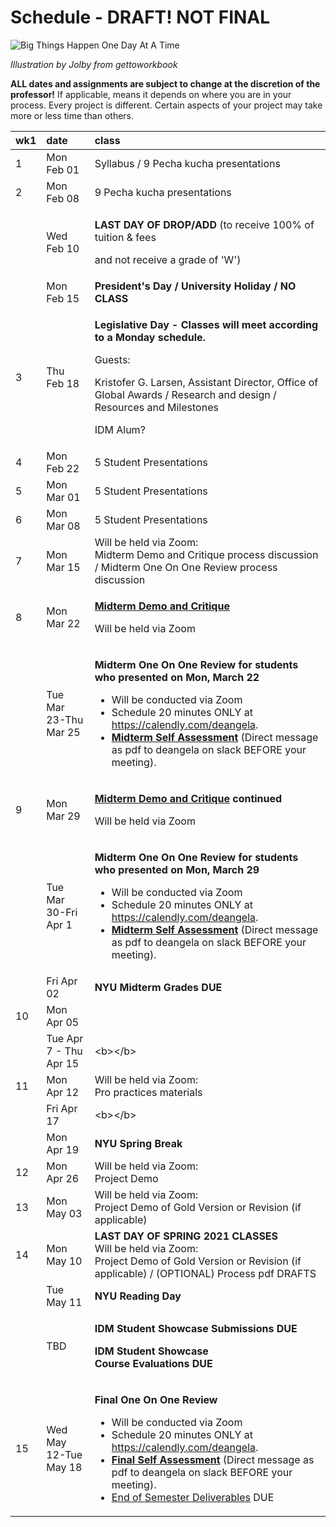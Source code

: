 # Schedule - DRAFT! NOT FINAL

![Big Things Happen One Day At A Time](http://teaching.polishedsolid.com/images/gettoworkbook_big_things.png)

_Illustration by Jolby from gettoworkbook_

**ALL dates and assignments are subject to change at the discretion of the professor!** If applicable, means it depends on where you are in your process. Every project is different. Certain aspects of your project may take more or less time than others.

<table>
  <thead>
    <tr>
      <th style="text-align:left">wk1</th>
      <th style="text-align:left">date</th>
      <th style="text-align:left">class</th>
    </tr>
  </thead>
  <tbody>
    <tr>
      <td style="text-align:left">1</td>
      <td style="text-align:left">Mon Feb 01</td>
      <td style="text-align:left">Syllabus / 9 Pecha kucha presentations</td>
    </tr>
    <tr>
      <td style="text-align:left">2</td>
      <td style="text-align:left">Mon Feb 08</td>
      <td style="text-align:left">9 Pecha kucha presentations</td>
    </tr>
    <tr>
      <td style="text-align:left"></td>
      <td style="text-align:left">Wed Feb 10</td>
      <td style="text-align:left">
        <p><b>LAST DAY OF DROP/ADD</b> (to receive 100% of tuition &amp; fees</p>
        <p>and not receive a grade of &apos;W&apos;)</p>
      </td>
    </tr>
    <tr>
      <td style="text-align:left"></td>
      <td style="text-align:left">Mon Feb 15</td>
      <td style="text-align:left"><b>President&apos;s Day / University Holiday / NO CLASS</b>
      </td>
    </tr>
    <tr>
      <td style="text-align:left">3</td>
      <td style="text-align:left">Thu Feb 18</td>
      <td style="text-align:left">
        <p><b>Legislative Day - Classes will meet according to a Monday schedule.</b>
        </p>
        <p>Guests:</p>
        <p>Kristofer G. Larsen, Assistant Director, Office of Global Awards / Research
          and design / Resources and Milestones</p>
        <p>IDM Alum?</p>
      </td>
    </tr>
    <tr>
      <td style="text-align:left">4</td>
      <td style="text-align:left">Mon Feb 22</td>
      <td style="text-align:left">5 Student Presentations</td>
    </tr>
    <tr>
      <td style="text-align:left">5</td>
      <td style="text-align:left">Mon Mar 01</td>
      <td style="text-align:left">5 Student Presentations</td>
    </tr>
    <tr>
      <td style="text-align:left">6</td>
      <td style="text-align:left">Mon Mar 08</td>
      <td style="text-align:left">5 Student Presentations</td>
    </tr>
    <tr>
      <td style="text-align:left">7</td>
      <td style="text-align:left">Mon Mar 15</td>
      <td style="text-align:left">Will be held via Zoom:
        <br />Midterm Demo and Critique process discussion / Midterm One On One Review
        process discussion</td>
    </tr>
    <tr>
      <td style="text-align:left">8</td>
      <td style="text-align:left">Mon Mar 22</td>
      <td style="text-align:left">
        <p><a href="../critiques-demos-presentations-and-exhibition/midterm-project-demo-instructions.md"><b>Midterm Demo and Critique</b></a>
        </p>
        <p>Will be held via Zoom</p>
      </td>
    </tr>
    <tr>
      <td style="text-align:left"></td>
      <td style="text-align:left">Tue Mar 23-Thu Mar 25</td>
      <td style="text-align:left">
        <p><b>Midterm One On One Review for students who presented on Mon, March 22</b>
        </p>
        <ul>
          <li>Will be conducted via Zoom</li>
          <li>Schedule 20 minutes ONLY at <a href="https://calendly.com/deangela">https://calendly.com/deangela</a>.</li>
          <li><a href="../end_of_semester_deliverables/midterm_self_assessment.md"><b>Midterm Self Assessment</b></a> (Direct
            message as pdf to deangela on slack BEFORE your meeting).</li>
        </ul>
      </td>
    </tr>
    <tr>
      <td style="text-align:left">9</td>
      <td style="text-align:left">Mon Mar 29</td>
      <td style="text-align:left">
        <p><a href="../critiques-demos-presentations-and-exhibition/midterm-project-demo-instructions.md"><b>Midterm Demo and Critique</b></a>  <b>continued</b>
        </p>
        <p>Will be held via Zoom</p>
      </td>
    </tr>
    <tr>
      <td style="text-align:left"></td>
      <td style="text-align:left">Tue Mar 30-Fri Apr 1</td>
      <td style="text-align:left">
        <p></p>
        <p><b>Midterm One On One Review for students who presented on Mon, March 29</b>
        </p>
        <ul>
          <li>Will be conducted via Zoom</li>
          <li>Schedule 20 minutes ONLY at <a href="https://calendly.com/deangela">https://calendly.com/deangela</a>.</li>
          <li><a href="../end_of_semester_deliverables/midterm_self_assessment.md"><b>Midterm Self Assessment</b></a> (Direct
            message as pdf to deangela on slack BEFORE your meeting).</li>
        </ul>
      </td>
    </tr>
    <tr>
      <td style="text-align:left"></td>
      <td style="text-align:left">Fri Apr 02</td>
      <td style="text-align:left"><b>NYU Midterm Grades DUE</b>
      </td>
    </tr>
    <tr>
      <td style="text-align:left">10</td>
      <td style="text-align:left">Mon Apr 05</td>
      <td style="text-align:left"></td>
    </tr>
    <tr>
      <td style="text-align:left"></td>
      <td style="text-align:left">Tue Apr 7 - Thu Apr 15</td>
      <td style="text-align:left">&lt;b&gt;&lt;/b&gt;</td>
    </tr>
    <tr>
      <td style="text-align:left">11</td>
      <td style="text-align:left">Mon Apr 12</td>
      <td style="text-align:left">Will be held via Zoom:
        <br />Pro practices materials</td>
    </tr>
    <tr>
      <td style="text-align:left"></td>
      <td style="text-align:left">Fri Apr 17</td>
      <td style="text-align:left">&lt;b&gt;&lt;/b&gt;</td>
    </tr>
    <tr>
      <td style="text-align:left"></td>
      <td style="text-align:left">Mon Apr 19</td>
      <td style="text-align:left"><b>NYU Spring Break</b>
      </td>
    </tr>
    <tr>
      <td style="text-align:left">12</td>
      <td style="text-align:left">Mon Apr 26</td>
      <td style="text-align:left">Will be held via Zoom:
        <br />Project Demo</td>
    </tr>
    <tr>
      <td style="text-align:left">13</td>
      <td style="text-align:left">Mon May 03</td>
      <td style="text-align:left">Will be held via Zoom:
        <br />Project Demo of Gold Version or Revision (if applicable)</td>
    </tr>
    <tr>
      <td style="text-align:left">14</td>
      <td style="text-align:left">Mon May 10</td>
      <td style="text-align:left"><b>LAST DAY OF SPRING 2021 CLASSES<br /></b>Will be held via Zoom:
        <br
        />Project Demo of Gold Version or Revision (if applicable) / (OPTIONAL)
        Process pdf DRAFTS</td>
    </tr>
    <tr>
      <td style="text-align:left"></td>
      <td style="text-align:left">Tue May 11</td>
      <td style="text-align:left"><b>NYU Reading Day </b>
      </td>
    </tr>
    <tr>
      <td style="text-align:left"></td>
      <td style="text-align:left">TBD</td>
      <td style="text-align:left">
        <p><b>IDM Student Showcase Submissions DUE</b>
        </p>
        <p><b>IDM Student Showcase<br />Course Evaluations DUE</b>
        </p>
      </td>
    </tr>
    <tr>
      <td style="text-align:left">15</td>
      <td style="text-align:left">Wed May 12-Tue May 18</td>
      <td style="text-align:left">
        <p> <b>Final One On One Review</b>
        </p>
        <ul>
          <li>Will be conducted via Zoom</li>
          <li>Schedule 20 minutes ONLY at <a href="https://calendly.com/deangela">https://calendly.com/deangela</a>.</li>
          <li><a href="../end_of_semester_deliverables/final_self_assessment.md"><b>Final Self Assessment</b></a> (Direct
            message as pdf to deangela on slack BEFORE your meeting).</li>
          <li><a href="../end_of_semester_deliverables/">End of Semester Deliverables</a> DUE</li>
        </ul>
        <p></p>
      </td>
    </tr>
  </tbody>
</table>

